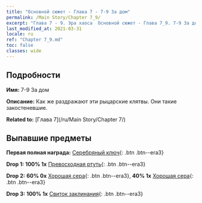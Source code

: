 ```yaml
---
title: "Основной сюжет - Глава 7 - 7-9 За дом"
permalink: /Main Story/Chapter 7_9/
excerpt: "Глава 7 - 9. Эра хаоса  Основной сюжет - Глава 7_9. 7-9 За дом"
last_modified_at: 2021-03-31
locale: ru
ref: "Chapter 7_9.md"
toc: false
classes: wide
---
```


## Подробности

 **Имя:** 7-9 За дом

 **Описание:** Как же раздражают эти рыцарские клятвы. Они такие закостеневшие.

 **Related to:** [Глава 7](/ru/Main Story/Chapter 7/)

## Выпавшие предметы

 **Первая полная награда:** [Серебряный ключ](/ru/Items/con_693/){: .btn .btn--era3}

 **Drop 1:** **100% 1x** [Превосходная ртуть](/ru/Items/mat_21/){: .btn .btn--era3}

 **Drop 2:** **60% 0x** [Хорошая сера](/ru/Items/mat_15/){: .btn .btn--era3}, **40% 1x** [Хорошая сера](/ru/Items/mat_15/){: .btn .btn--era3}

 **Drop 3:** **100% 1x** [Свиток заклинания](/ru/Items/con_694/){: .btn .btn--era3}

